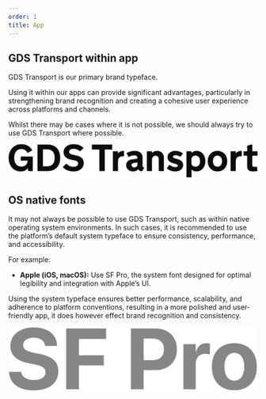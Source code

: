 ```yaml
---
order: 1
title: App
---
```


## GDS Transport within app

GDS Transport is our primary brand typeface.

Using it within our apps can provide significant advantages, particularly in strengthening brand recognition and creating a cohesive user experience across platforms and channels.

Whilst there may be cases where it is not possible, we should always try to use GDS Transport where possible.

<!-- TODO: image is duplicated in ../social/ -->

![TODO](./gds-transport.svg)

## OS native fonts

It may not always be possible to use GDS Transport, such as within native operating system environments. In such cases, it is recommended to use the platform’s default system typeface to ensure consistency, performance, and accessibility.

For example:

- **Apple (iOS, macOS):** Use SF Pro, the system font designed for optimal legibility and integration with Apple’s UI.

Using the system typeface ensures better performance, scalability, and adherence to platform conventions, resulting in a more polished and user-friendly app, it does however effect brand recognition and consistency.

![TODO](./sf-pro.svg)
